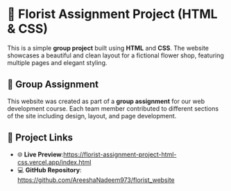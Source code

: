 # 🌸 Florist Assignment Project (HTML & CSS)

This is a simple **group project** built using **HTML** and **CSS**. The website showcases a beautiful and clean layout for a fictional flower shop, featuring multiple pages and elegant styling.

## 👥 Group Assignment

This website was created as part of a **group assignment** for our web development course. Each team member contributed to different sections of the site including design, layout, and page development.

## 🔗 Project Links

- 🌐 **Live Preview**:https://florist-assignment-project-html-css.vercel.app/index.html
- 💻 **GitHub Repository**: https://github.com/AreeshaNadeem973/florist_website
